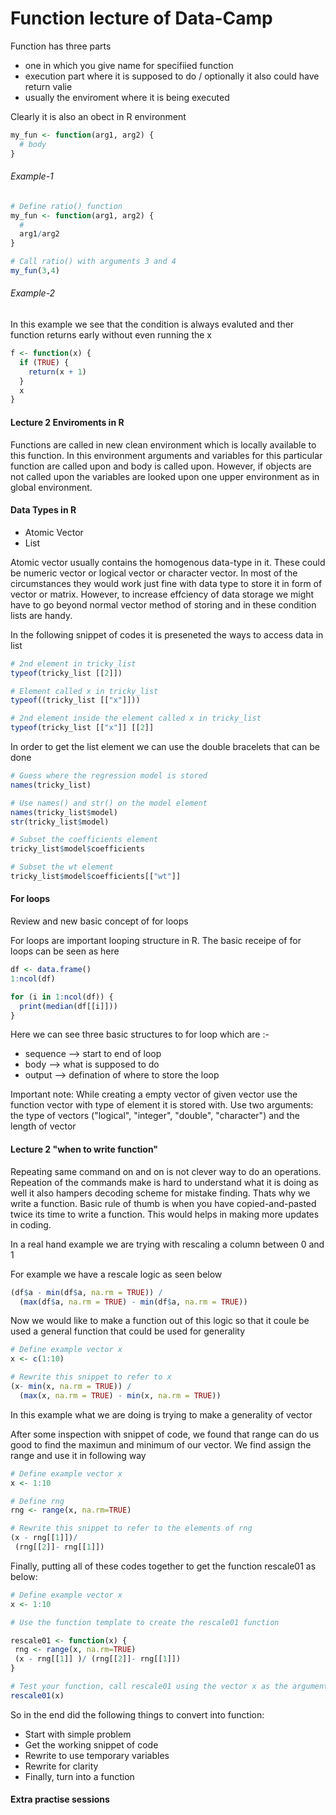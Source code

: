 # Function lecture of Data-Camp 

Function has three parts 
* one in which you give name for specifiied function
* execution part where it is supposed to do / optionally it also could have return valie
* usually the enviroment where it is being executed

Clearly it is also an obect in R environment

```R
my_fun <- function(arg1, arg2) {
  # body
}
```

###### Example-1

```R
# Define ratio() function
my_fun <- function(arg1, arg2) {
  # 
  arg1/arg2
}

# Call ratio() with arguments 3 and 4
my_fun(3,4)
```
###### Example-2 

In this example we see that the condition is always evaluted and ther function returns early without even running the x
```R
f <- function(x) {
  if (TRUE) {
    return(x + 1)
  }
  x
}
```

#### Lecture 2 Enviroments in R

Functions are called in new clean environment which is locally available to this function. In this environment arguments and variables for this particular function are called upon and body is called upon. However, if objects are not called upon the variables are looked upon one upper environment as in global environment.


#### Data Types in R

* Atomic Vector
* List

Atomic vector usually contains the homogenous data-type in it. These could be numeric vector or logical vector or character vector. In most of the circumstances they would work just fine with data type to store it in form of vector or matrix. However, to increase effciency of data storage we might have to go beyond normal vector method of storing and in these condition lists are handy.

In the following snippet of codes it is preseneted the ways to access data in list
```R
# 2nd element in tricky_list
typeof(tricky_list [[2]])

# Element called x in tricky_list
typeof((tricky_list [["x"]]))

# 2nd element inside the element called x in tricky_list
typeof(tricky_list [["x"]] [[2]]
```

In order to get the list element we can use the double bracelets that can be done 
```R
# Guess where the regression model is stored
names(tricky_list)

# Use names() and str() on the model element
names(tricky_list$model)
str(tricky_list$model)

# Subset the coefficients element
tricky_list$model$coefficients

# Subset the wt element
tricky_list$model$coefficients[["wt"]]
```

#### For loops

Review and new basic concept of for loops

For loops are important looping structure in R. The basic receipe of for loops can be seen as here
```R
df <- data.frame()
1:ncol(df)

for (i in 1:ncol(df)) {
  print(median(df[[i]]))
}

``` 
 
Here we can see three basic structures to for loop which are :-
 
* sequence --> start to end of loop
* body --> what is supposed to do
* output --> defination of where to store the loop


Important note: While creating a empty vector of given vector use the function vector with type of element it is stored with. Use two arguments: the type of vectors ("logical", "integer", "double", "character") and the length of vector


#### Lecture 2 "when to write function"

Repeating same command on and on is not clever way to do an operations. Repeation of the commands make is hard to understand what it is doing as well it also hampers decoding scheme for mistake finding. Thats why we write a function. Basic rule of thumb is when you have copied-and-pasted twice its time to write a function. This would helps in making more updates in coding.


In a real hand example we are trying with rescaling a column between 0 and 1

For example we have a rescale logic as seen below

```R
(df$a - min(df$a, na.rm = TRUE)) /  
  (max(df$a, na.rm = TRUE) - min(df$a, na.rm = TRUE))
```

Now we would like to make a function out of this logic so that it coule be used a general function that could be used for generality
```R
# Define example vector x
x <- c(1:10)

# Rewrite this snippet to refer to x
(x- min(x, na.rm = TRUE)) /
  (max(x, na.rm = TRUE) - min(x, na.rm = TRUE))
```
 
 In this example what we are doing is trying to make a generality of vector
 
 After some inspection with snippet of code, we found that range can do us good to find the maximun and minimum of our vector. We find assign the range and use it in following way
 ```R
 # Define example vector x
x <- 1:10

# Define rng
rng <- range(x, na.rm=TRUE)

# Rewrite this snippet to refer to the elements of rng
(x - rng[[1]])/
  (rng[[2]]- rng[[1]])
 ``` 
 
 Finally, putting all of these codes together to get the function rescale01 as below:
 
 ```R
 # Define example vector x
x <- 1:10 

# Use the function template to create the rescale01 function

rescale01 <- function(x) {
  rng <- range(x, na.rm=TRUE)
  (x - rng[[1]] )/ (rng[[2]]- rng[[1]])
}

# Test your function, call rescale01 using the vector x as the argument
rescale01(x) 
```


So in the end did the following things to convert into function:

* Start with simple problem
* Get the working snippet of code
* Rewrite to use temporary variables
* Rewrite for clarity
* Finally, turn into a function

#### Extra practise sessions

